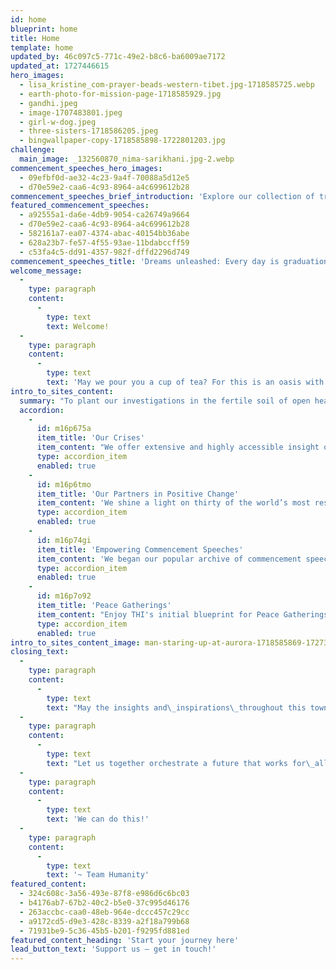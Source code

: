 ```yaml
---
id: home
blueprint: home
title: Home
template: home
updated_by: 46c097c5-771c-49e2-b8c6-ba6009ae7172
updated_at: 1727446615
hero_images:
  - lisa_kristine_com-prayer-beads-western-tibet.jpg-1718585725.webp
  - earth-photo-for-mission-page-1718585929.jpg
  - gandhi.jpeg
  - image-1707483801.jpeg
  - girl-w-dog.jpeg
  - three-sisters-1718586205.jpeg
  - bingwallpaper-copy-1718585898-1722801203.jpg
challenge:
  main_image: _132560870_nima-sarikhani.jpg-2.webp
commencement_speeches_hero_images:
  - 09efbf0d-ae32-4c23-9a4f-70088a5d12e5
  - d70e59e2-caa6-4c93-8964-a4c699612b28
commencement_speeches_brief_introduction: 'Explore our collection of transformative commencement addresses. They ignite dreams, empower change, and celebrate resilience.'
featured_commencement_speeches:
  - a92555a1-da6e-4db9-9054-ca26749a9664
  - d70e59e2-caa6-4c93-8964-a4c699612b28
  - 582161a7-ea07-4374-abac-40154bb36abe
  - 628a23b7-fe57-4f55-93ae-11bdabccff59
  - c53fa4c5-dd91-4357-982f-dffd2296d749
commencement_speeches_title: 'Dreams unleashed: Every day is graduation day'
welcome_message:
  -
    type: paragraph
    content:
      -
        type: text
        text: Welcome!
  -
    type: paragraph
    content:
      -
        type: text
        text: 'May we pour you a cup of tea? For this is an oasis with a mission, custom-made for we the people to consider, with neighbors old and new, how best to address our humanitarian and planetary alarms, how best to solve our increasingly wild and fractious rides around the sun.'
intro_to_sites_content:
  summary: "To plant our investigations in the fertile soil of open hearts and curious minds, we have chosen three hundred and thirty of humanity’s most inspiring voices  —  ancient and current  —  to guide and encourage us in re-imagining\_our roles as changemaker for community, country, or planet."
  accordion:
    -
      id: m16p675a
      item_title: 'Our Crises'
      item_content: "We offer extensive and highly accessible insight on humankind's most crucial challenges: ending war, solving climate change, and saving democracy."
      type: accordion_item
      enabled: true
    -
      id: m16p6tmo
      item_title: 'Our Partners in Positive Change'
      item_content: 'We shine a light on thirty of the world’s most respected non-profits and their compelling opportunities for each of us to participate immediately in positive change.'
      type: accordion_item
      enabled: true
    -
      id: m16p74gi
      item_title: 'Empowering Commencement Speeches'
      item_content: 'We began our popular archive of commencement speeches in 1989. now offering thirty of the most inspirational  --   from over the last hundred years and still keenly relevant today.'
      type: accordion_item
      enabled: true
    -
      id: m16p7o92
      item_title: 'Peace Gatherings'
      item_content: "Enjoy THI's initial blueprint for Peace Gatherings. They are designed to expand radically the understanding that ending war is not only necessary but also utterly possible."
      type: accordion_item
      enabled: true
intro_to_sites_content_image: man-staring-up-at-aurora-1718585869-1727311468.jpg
closing_text:
  -
    type: paragraph
    content:
      -
        type: text
        text: "May the insights and\_inspirations\_throughout this town meeting for the planet\_—\_presented on the wings of essays, images, speeches, artwork, film, literature, poetry, and music\_—\_move you to help fan the aspirational breezes of our shared humanity into winds of change we so urgently need."
  -
    type: paragraph
    content:
      -
        type: text
        text: "Let us together orchestrate a future that works for\_all sentient beings, a future that empowers succeeding generations with increasing kindness, understanding, love, and, not least, deep respect for the enthralling and necessary variety of life on Earth."
  -
    type: paragraph
    content:
      -
        type: text
        text: 'We can do this!'
  -
    type: paragraph
    content:
      -
        type: text
        text: '~ Team Humanity'
featured_content:
  - 324c608c-3a56-493e-87f8-e986d6c6bc03
  - b4176ab7-67b2-40c2-b5e0-37c995d46176
  - 263accbc-caa0-48eb-964e-dccc457c29cc
  - a9172cd5-d9e3-428c-8339-a2f18a799b68
  - 71931be9-5c36-45b5-b201-f9295fd881ed
featured_content_heading: 'Start your journey here'
lead_button_text: 'Support us — get in touch!'
---
```

